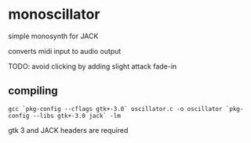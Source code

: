 # monoscillator

simple monosynth for JACK

converts midi input to audio output

TODO: avoid clicking by adding slight attack fade-in

## compiling

```
gcc `pkg-config --cflags gtk+-3.0` oscillator.c -o oscillator `pkg-config --libs gtk+-3.0 jack` -lm
```

gtk 3 and JACK headers are required
